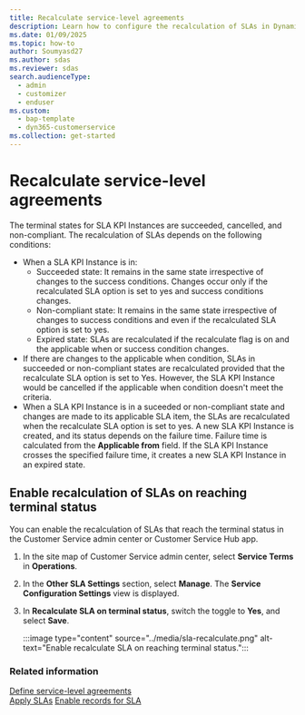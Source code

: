 ```yaml
---
title: Recalculate service-level agreements
description: Learn how to configure the recalculation of SLAs in Dynamics 365 Customer Service.
ms.date: 01/09/2025
ms.topic: how-to
author: Soumyasd27
ms.author: sdas
ms.reviewer: sdas
search.audienceType: 
  - admin
  - customizer
  - enduser
ms.custom: 
  - bap-template
  - dyn365-customerservice
ms.collection: get-started
---
```


# Recalculate service-level agreements

The terminal states for SLA KPI Instances are succeeded, cancelled, and non-compliant. The recalculation of SLAs depends on the following conditions:

- When a SLA KPI Instance is in:
    - Succeeded state: It remains in the same state irrespective of changes to the success conditions. Changes occur only if the recalculated SLA option is set to yes and success conditions changes.
    - Non-compliant state: It remains in the same state irrespective of changes to success conditions and even if the recalculated SLA option is set to yes.
    - Expired state: SLAs are recalculated if the recalculate flag is on and the applicable when or success condition changes.
- If there are changes to the applicable when condition, SLAs in succeeded or non-compliant states are recalculated provided that the recalculate SLA option is set to Yes. However, the SLA KPI Instance would be cancelled if the applicable when condition doesn't meet the criteria.
- When a SLA KPI Instance is in a suceeded or non-compliant state and changes are made to its applicable SLA item, the SLAs are recalculated when the recalculate SLA option is set to yes. A new SLA KPI Instance is created, and its status depends on the failure time. Failure time is calculated from the **Applicable from** field. If the SLA KPI Instance crosses the specified failure time, it creates a new SLA KPI Instance in an expired state.

## Enable recalculation of SLAs on reaching terminal status

You can enable the recalculation of SLAs that reach the terminal status in the Customer Service admin center or Customer Service Hub app.

1. In the site map of Customer Service admin center, select **Service Terms** in **Operations**.

1. In the **Other SLA Settings** section, select **Manage**. The **Service Configuration Settings** view is displayed.

1. In **Recalculate SLA on terminal status**, switch the toggle to **Yes**, and select **Save**.

    :::image type="content" source="../media/sla-recalculate.png" alt-text="Enable recalculate SLA on reaching terminal status.":::


### Related information

[Define service-level agreements](define-service-level-agreements.md)  
[Apply SLAs](apply-slas.md#apply-slas) 
[Enable records for SLA](enable-entities-service-level-agreements.md)  
